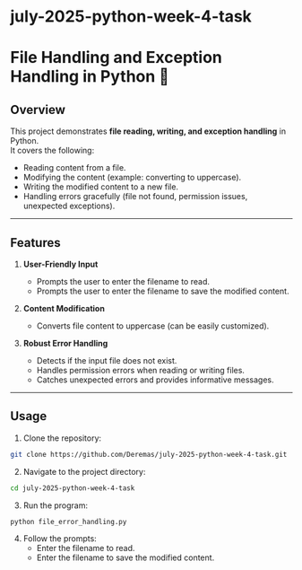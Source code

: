# july-2025-python-week-4-task

# File Handling and Exception Handling in Python 🐍

## Overview

This project demonstrates **file reading, writing, and exception handling** in Python.  
It covers the following:

- Reading content from a file.
- Modifying the content (example: converting to uppercase).
- Writing the modified content to a new file.
- Handling errors gracefully (file not found, permission issues, unexpected exceptions).

---

## Features

1. **User-Friendly Input**

   - Prompts the user to enter the filename to read.
   - Prompts the user to enter the filename to save the modified content.

2. **Content Modification**

   - Converts file content to uppercase (can be easily customized).

3. **Robust Error Handling**
   - Detects if the input file does not exist.
   - Handles permission errors when reading or writing files.
   - Catches unexpected errors and provides informative messages.

---

## Usage

1. Clone the repository:

```bash
git clone https://github.com/Deremas/july-2025-python-week-4-task.git
```

2. Navigate to the project directory:

```bash
cd july-2025-python-week-4-task

```

3. Run the program:

```bash
python file_error_handling.py
```

4. Follow the prompts:
   - Enter the filename to read.
   - Enter the filename to save the modified content.
